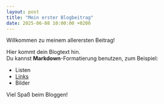 ```yaml
---
layout: post
title: "Mein erster Blogbeitrag"
date: 2025-06-08 10:00:00 +0200
---
```


Willkommen zu meinem allerersten Beitrag!

Hier kommt dein Blogtext hin.  
Du kannst **Markdown**-Formatierung benutzen, zum Beispiel:

- Listen
- [Links](https://jekyllrb.com)
- Bilder

Viel Spaß beim Bloggen!
